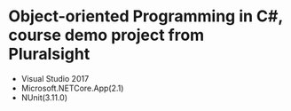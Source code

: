 # Object-oriented Programming in C#, course demo project from Pluralsight

- Visual Studio 2017
- Microsoft.NETCore.App(2.1)
- NUnit(3.11.0)
